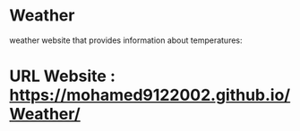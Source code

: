 # Weather
weather website that provides information about temperatures:
# URL Website : https://mohamed9122002.github.io/Weather/
